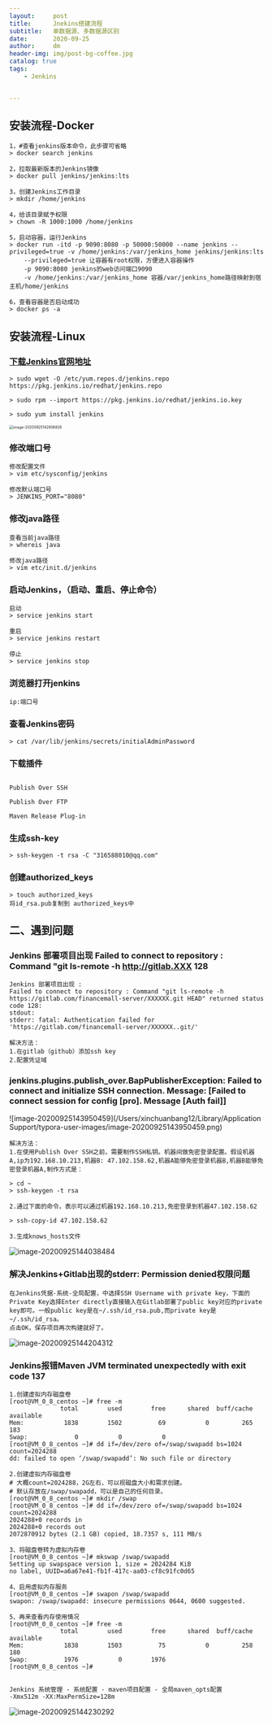 ```yaml
---
layout:     post
title:      Jnekins搭建流程
subtitle:   单数据源、多数据源区别
date:       2020-09-25
author:     dm
header-img: img/post-bg-coffee.jpg
catalog: true
tags:
    - Jenkins


---
```




## 安装流程-Docker

```
1，#查看jenkins版本命令，此步骤可省略
> docker search jenkins

2，拉取最新版本的Jenkins镜像
> docker pull jenkins/jenkins:lts

3，创建Jenkins工作目录
> mkdir /home/jenkins

4，给该目录赋予权限
> chown -R 1000:1000 /home/jenkins

5，启动容器，运行Jenkins
> docker run -itd -p 9090:8080 -p 50000:50000 --name jenkins --privileged=true -v /home/jenkins:/var/jenkins_home jenkins/jenkins:lts
    --privileged=true 让容器有root权限，方便进入容器操作
    -p 9090:8080 jenkins的web访问端口9090
    -v /home/jenkins:/var/jenkins_home 容器/var/jenkins_home路径映射到宿主机/home/jenkins

6，查看容器是否启动成功
> docker ps -a
```
## 安装流程-Linux

### [下载Jenkins官网地址](https://jenkins.io/download/)
```
> sudo wget -O /etc/yum.repos.d/jenkins.repo https://pkg.jenkins.io/redhat/jenkins.repo

> sudo rpm --import https://pkg.jenkins.io/redhat/jenkins.io.key

> sudo yum install jenkins

```
<img src="https://raw.githubusercontent.com/DongMing0103/MarkdownCloudImage/master/data/20200925142847.png" alt="image-20200925142806826" style="zoom:50%;" />

### 修改端口号
```
修改配置文件
> vim etc/sysconfig/jenkins

修改默认端口号
> JENKINS_PORT="8080"

```
### 修改java路径
```
查看当前java路径
> whereis java

修改java路径
> vim etc/init.d/jenkins

```
### 启动Jenkins，（启动、重启、停止命令）
```
启动
> service jenkins start

重启
> service jenkins restart

停止
> service jenkins stop

```

### 浏览器打开jenkins
```
ip:端口号
```

### 查看Jenkins密码
```
> cat /var/lib/jenkins/secrets/initialAdminPassword

```

### 下载插件
```
	
Publish Over SSH

Publish Over FTP	

Maven Release Plug-in

```

### 生成ssh-key
```
> ssh-keygen -t rsa -C "316588010@qq.com"
```
### 创建authorized_keys
```
> touch authorized_keys
将id_rsa.pub复制到 authorized_keys中
```
## 二、遇到问题
### Jenkins 部署项目出现 Failed to connect to repository : Command "git ls-remote -h http://gitlab.XXX 128

```
Jenkins 部署项目出现 :
Failed to connect to repository : Command "git ls-remote -h https://gitlab.com/financemall-server/XXXXXX.git HEAD" returned status code 128:
stdout: 
stderr: fatal: Authentication failed for 'https://gitlab.com/financemall-server/XXXXXX..git/'

解决方法：
1.在gitlab（github）添加ssh key
2.配置凭证域

```
### jenkins.plugins.publish_over.BapPublisherException: Failed to connect and initialize SSH connection. Message: [Failed to connect session for config [pro]. Message [Auth fail]]
![image-20200925143950459](/Users/xinchuanbang12/Library/Application Support/typora-user-images/image-20200925143950459.png)

```
解决方法：
1.在使用Publish Over SSH之前，需要制作SSH私钥。机器间做免密登录配置。假设机器A,ip为192.168.10.213,机器B: 47.102.158.62,机器A能够免密登录机器B,机器B能够免密登录机器A,制作方式是：

> cd ~
> ssh-keygen -t rsa

2.通过下面的命令，表示可以通过机器192.168.10.213,免密登录到机器47.102.158.62

> ssh-copy-id 47.102.158.62

3.生成knows_hosts文件

```
![image-20200925144038484](https://raw.githubusercontent.com/DongMing0103/MarkdownCloudImage/master/data/20200925144038.png)


### 解决Jenkins+Gitlab出现的stderr: Permission denied权限问题

```
在Jenkins凭据-系统-全局配置，中选择SSH Username with private key，下面的Private Key选择Enter directly直接输入在Gitlab部署了public key对应的private key即可。一般public key是在~/.ssh/id_rsa.pub,而private key是~/.ssh/id_rsa。
点击OK，保存项目再次构建就好了。

```
![image-20200925144204312](https://raw.githubusercontent.com/DongMing0103/MarkdownCloudImage/master/data/20200925144204.png)


### Jenkins报错Maven JVM terminated unexpectedly with exit code 137
```
1.创建虚拟内存磁盘卷
[root@VM_0_8_centos ~]# free -m
              total        used        free      shared  buff/cache   available
Mem:           1838        1502          69           0         265         183
Swap:             0           0           0
[root@VM_0_8_centos ~]# dd if=/dev/zero of=/swap/swapadd bs=1024 count=2024288
dd: failed to open ‘/swap/swapadd’: No such file or directory

2.创建虚拟内存磁盘卷
# 大概count=2024288，2G左右，可以视磁盘大小和需求创建。
# 默认存放在/swap/swapadd，可以是自己的任何目录。
[root@VM_0_8_centos ~]# mkdir /swap
[root@VM_0_8_centos ~]# dd if=/dev/zero of=/swap/swapadd bs=1024 count=2024288
2024288+0 records in
2024288+0 records out
2072870912 bytes (2.1 GB) copied, 18.7357 s, 111 MB/s

3、将磁盘卷转为虚拟内存卷
[root@VM_0_8_centos ~]# mkswap /swap/swapadd
Setting up swapspace version 1, size = 2024284 KiB
no label, UUID=a6a67e41-fb1f-417c-aa03-cf8c91fc0d65

4、启用虚拟内存服务
[root@VM_0_8_centos ~]# swapon /swap/swapadd
swapon: /swap/swapadd: insecure permissions 0644, 0600 suggested.

5、再来查看内存使用情况
[root@VM_0_8_centos ~]# free -m
              total        used        free      shared  buff/cache   available
Mem:           1838        1503          75           0         258         180
Swap:          1976           0        1976
[root@VM_0_8_centos ~]# 
 
```
```
Jenkins 系统管理 - 系统配置 - maven项目配置 - 全局maven_opts配置
-Xmx512m -XX:MaxPermSize=128m
```

![image-20200925144230292](https://raw.githubusercontent.com/DongMing0103/MarkdownCloudImage/master/data/20200925144230.png)